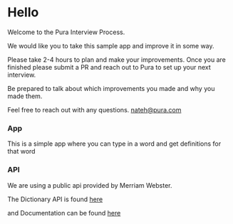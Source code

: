 #  Hello

Welcome to the Pura Interview Process. 

We would like you to take this sample app and improve it in some way.

Please take 2-4 hours to plan and make your improvements. Once you are finished please submit a PR and reach out to Pura to set up your next interview. 

Be prepared to talk about which improvements you made and why you made them.

Feel free to reach out with any questions. nateh@pura.com

### App
This is a simple app where you can type in a word and get definitions for that word

### API

We are using a public api provided by Merriam Webster.

The Dictionary API is found [here](https://dictionaryapi.com/products/api-collegiate-dictionary)

and Documentation can be found [here](https://dictionaryapi.com/products/json)

### 

